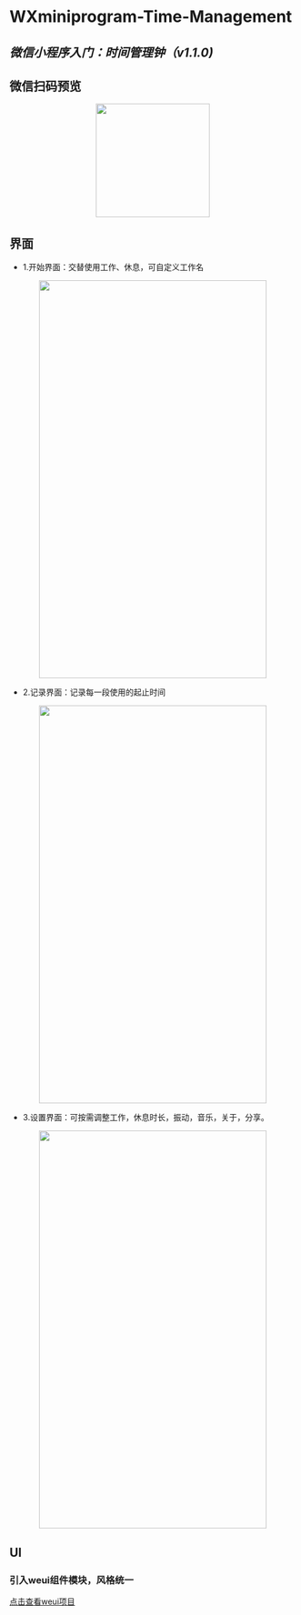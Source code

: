 # WXminiprogram-Time-Management
## *微信小程序入门：时间管理钟（v1.1.0)*

## 微信扫码预览

<div align=center><img width="200" height="200" src="https://github.com/realyao/WXminiprogram-Focus-clock/blob/master/时间管理钟/image/appid.jpg"/></div>

## 界面

* 1.开始界面：交替使用工作、休息，可自定义工作名

<div align=center><img width="400" height="700" src="https://github.com/realyao/WXminiprogram-Focus-clock/blob/master/时间管理钟/image/pre1.jpg"/></div>


* 2.记录界面：记录每一段使用的起止时间

<div align=center><img width="400" height="700" src="https://github.com/realyao/WXminiprogram-Focus-clock/blob/master/时间管理钟/image/pre2.jpg"/></div>

* 3.设置界面：可按需调整工作，休息时长，振动，音乐，关于，分享。

<div align=center><img width="400" height="700" src="https://github.com/realyao/WXminiprogram-Focus-clock/blob/master/时间管理钟/image/pre3.jpg"/></div>

## UI
### 引入weui组件模块，风格统一
[点击查看weui项目](https://github.com/Tencent/weui)
